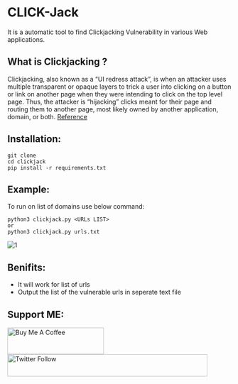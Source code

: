 # CLICK-Jack
It is a automatic tool to find Clickjacking Vulnerability in various Web applications.

## What is Clickjacking ?
Clickjacking, also known as a “UI redress attack”, is when an attacker uses multiple transparent or opaque layers to trick a user into clicking on a button or link on another page when they were intending to click on the top level page. Thus, the attacker is “hijacking” clicks meant for their page and routing them to another page, most likely owned by another application, domain, or both. [Reference](https://owasp.org/www-community/attacks/Clickjacking)

## Installation:
````
git clone 
cd clickjack
pip install -r requirements.txt
````

## Example:
To run on list of domains use below command:
````
python3 clickjack.py <URLs LIST>
or
python3 clickjack.py urls.txt
````

![1](https://user-images.githubusercontent.com/75206412/148673052-565d2571-11a1-4345-a581-71e6ce052ef2.jpg)

## Benifits:
- It will work for list of urls
- Output the list of the vulnerable urls in seperate text file

## Support ME:

<a href="https://www.buymeacoffee.com/princep4" target="_blank"><img src="https://cdn.buymeacoffee.com/buttons/v2/default-yellow.png" alt="Buy Me A Coffee" style="height: 60px !important;width: 217px !important;" ></a>
<img alt="Twitter Follow" src="https://img.shields.io/twitter/follow/PrincePrafull3?style=social" width="450" height="50">
